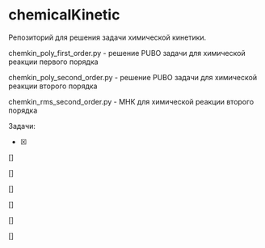 # chemicalKinetic
Репозиторий для решения задачи химической кинетики.

chemkin_poly_first_order.py - решение PUBO задачи для химической реакции первого порядка

chemkin_poly_second_order.py - решение PUBO задачи для химической реакции второго порядка

chemkin_rms_second_order.py - МНК для химической реакции второго порядка

Задачи:

- [x]

[]

[]

[]

[]

[]

[]
